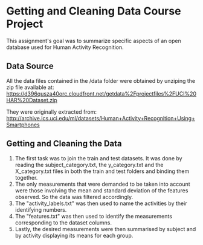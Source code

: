 # Getting and Cleaning Data Course Project

This assignment's goal was to summarize specific aspects of an open database used for Human Activity Recognition.


## Data Source

All the data files contained in the /data folder were obtained by unziping the zip file available at:
https://d396qusza40orc.cloudfront.net/getdata%2Fprojectfiles%2FUCI%20HAR%20Dataset.zip

They were originally extracted from:
http://archive.ics.uci.edu/ml/datasets/Human+Activity+Recognition+Using+Smartphones


## Getting and Cleaning the Data

1. The first task was to join the train and test datasets. It was done by reading the subject_category.txt, the y_category.txt and the X_category.txt files in both the train and test folders and binding them together.
2. The only measurements that were demanded to be taken into account were those involving the mean and standard deviation of the features observed. So the data was filtered accordingly.
3. The "activity_labels.txt" was then used to name the activities by their identifying numbers.
4. The "features.txt" was then used to identify the measurements corresponding to the dataset columns.
5. Lastly, the desired measurements were then summarised by subject and by activity displaying its means for each group.
